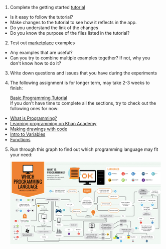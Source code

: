 1.  Complete the getting started [tutorial](https://play.nativescript.org/?template=play-ng&tutorial=getting-started-ng&autoStart=true)
* Is it easy to follow the tutorial?
* Make changes to the tutorial to see how it reflects in the app.
* Do you understand the link of the changes
* Do you know the purpose of the files listed in the tutorial?
2. Test out [marketplace](https://market.nativescript.org/?tab=samples&framework=all_frameworks&category=all_samples) examples
* Any examples that are useful?
* Can you try to combine multiple examples together? If not, why you don't know how to do it?
3. Write down questions and issues that you have during the experiments
4. The following assignment is for longer term, may take 2-3 weeks to finish:

   [Basic Programming Tutorial](https://www.khanacademy.org/computing/computer-programming/programming)     
   If you don't have time to complete all the sections, try to check out the following ones for now:

* [What is Programming?](https://www.khanacademy.org/computing/computer-programming/programming/intro-to-programming/v/programming-intro)
* [Learning programming on Khan Academy](https://www.khanacademy.org/computing/computer-programming/programming/intro-to-programming/a/learning-programming-on-khan-academy)
* [Making drawings with code](https://www.khanacademy.org/computing/computer-programming/programming/drawing-basics/pt/making-drawings-with-code)
* [Intro to Variables](https://www.khanacademy.org/computing/computer-programming/programming/variables/pt/intro-to-variables)
* [Functions](https://www.khanacademy.org/computing/computer-programming/programming/functions/pt/functions)
 
5. Run through this graph to find out which programming language may fit your need:

   ![Which Programming Language](https://github.com/ComputingTrainingGreenField/course2018/blob/master/L1-9-18-2018/images/which-programming-language.png)

